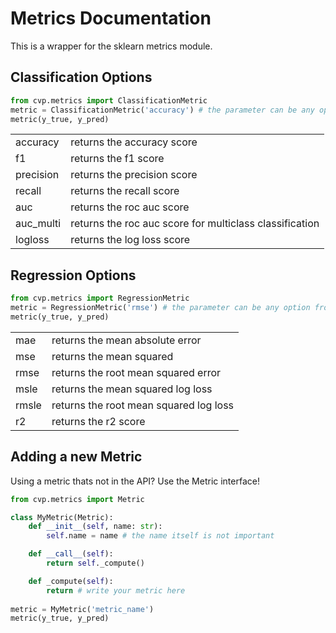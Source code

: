 # Metrics Documentation

This is a wrapper for the sklearn metrics module.

## Classification Options

```python
from cvp.metrics import ClassificationMetric
metric = ClassificationMetric('accuracy') # the parameter can be any option from the table below
metric(y_true, y_pred)
```

<table>
  <tr>
    <td>accuracy</td>
    <td>returns the accuracy score</td>
  </tr>
  <tr>
    <td>f1</td>
    <td>returns the f1 score</td>
  </tr>
  <tr>
    <td>precision</td>
    <td>returns the precision score</td>
  </tr>
  <tr>
    <td>recall</td>
    <td>returns the recall score</td>
  </tr>
  <tr>
    <td>auc</td>
    <td>returns the roc auc score</td>
  </tr>
  <tr>
    <td>auc_multi</td>
    <td>returns the roc auc score for multiclass classification</td>
  </tr>
  <tr>
    <td>logloss</td>
    <td>returns the log loss score</td>
  </tr>
  </table>

## Regression Options

```python
from cvp.metrics import RegressionMetric
metric = RegressionMetric('rmse') # the parameter can be any option from the table below
metric(y_true, y_pred)
```

<table>
  <tr>
    <td>mae</td>
    <td>returns the mean absolute error</td>
  </tr>
  <tr>
    <td>mse</td>
    <td>returns the mean squared</td>
  </tr>
  <tr>
    <td>rmse</td>
    <td>returns the root mean squared error</td>
  </tr>
  <tr>
    <td>msle</td>
    <td>returns the mean squared log loss</td>
  </tr>
  <tr>
    <td>rmsle</td>
    <td>returns the root mean squared log loss</td>
  </tr>
  <tr>
    <td>r2</td>
    <td>returns the r2 score</td>
  </tr>
  </table>

## Adding a new Metric

Using a metric thats not in the API? Use the Metric interface!

```python
from cvp.metrics import Metric

class MyMetric(Metric):
    def __init__(self, name: str):
        self.name = name # the name itself is not important

    def __call__(self):
        return self._compute()

    def _compute(self):
        return # write your metric here
        
metric = MyMetric('metric_name')
metric(y_true, y_pred)
```
